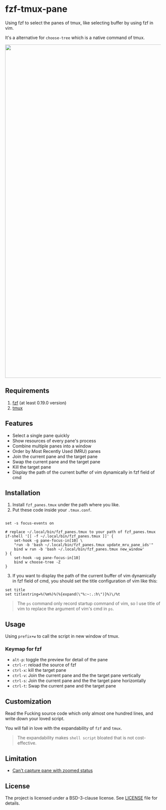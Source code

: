 # fzf-tmux-pane

Using fzf to select the panes of tmux, like selecting buffer by using fzf in vim.

It's a alternative for `choose-tree` which is a native command of tmux.

<p align="center">
  <img width="1080px" src="https://user-images.githubusercontent.com/17562139/75963942-568e6500-5f01-11ea-8b9c-b14ca9f50dc1.gif">
</p>

## Requirements

1. [fzf](https://github.com/junegunn/fzf) (at least 0.19.0 version)
2. [tmux](https://github.com/tmux/tmux)

## Features

* Select a single pane quickly
* Show resources of every pane's process
* Combine multiple panes into a window
* Order by Most Recently Used (MRU) panes
* Join the current pane and the target pane
* Swap the current pane and the target pane
* Kill the target pane
* Display the path of the current buffer of vim dynamically in fzf field of cmd

## Installation

1. Install `fzf_panes.tmux` under the path where you like.
2. Put these code inside your `.tmux.conf`.

```tmux

set -s focus-events on

# replace ~/.local/bin/fzf_panes.tmux to your path of fzf_panes.tmux
if-shell '[[ -f ~/.local/bin/fzf_panes.tmux ]]' {
    set-hook -g pane-focus-in[10] \
    "run -b 'bash ~/.local/bin/fzf_panes.tmux update_mru_pane_ids'"
    bind w run -b 'bash ~/.local/bin/fzf_panes.tmux new_window'
} {
    set-hook -ug pane-focus-in[10]
    bind w choose-tree -Z
}
```

3. If you want to display the path of the current buffer of vim dynamically in fzf field of cmd, you should set the title configuration of vim like this:
```vim
set title
set titlestring=%(%m%)%(%{expand(\"%:~:.:h\")}%)\/%t
```

> The `ps` command only record startup command of vim, so I use title of vim to replace the argument of vim's cmd in `ps`.

## Usage

Using `prefix+w` to call the script in new window of tmux.

### Keymap for fzf

- `alt-p`: toggle the preview for detail of the pane
- `ctrl-r`: reload the source of fzf
- `ctrl-x`: kill the target pane
- `ctrl-v`: Join the current pane and the the target pane vertically
- `ctrl-s`: Join the current pane and the the target pane horizontally
- `ctrl-t`: Swap the current pane and the target pane

## Customization

Read the Fucking source code which only almost one hundred lines, and write down your loved script.

You will fall in love with the expandability of `fzf` and `tmux`.

> The expandability makes `shell script` bloated that is not cost-effective.

## Limitation

- [Can't capture pane with zoomed status](https://github.com/tmux/tmux/issues/2092)

## License

The project is licensed under a BSD-3-clause license. See [LICENSE](./LICENSE) file for details.
